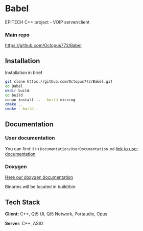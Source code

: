 
# Babel

EPITECH C++ project - VOIP server/client


### Main repo
https://github.com/Octopus773/Babel
## Installation

Installation in brief

```bash
git clone https://github.com/Octopus773/Babel.git
cd Babel
mkdir build
cd build
conan install .. --build missing
cmake ..
cmake --build .
```

## Documentation

### User documentation

You can find it in `Documentation/UserDocumentation.md`
[link to user documentation](Documentation/UserDocumentation.md)

### Doxygen
[Here our doxygen documentation](https://octopus773.github.io/babel)

Binaries will be located in build/bin
## Tech Stack

**Client:** C++, Qt5 UI, Qt5 Network, Portaudio, Opus

**Server:** C++, ASIO

  